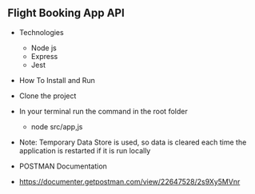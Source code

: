 ## Flight Booking App API
- Technologies
  - Node js
  - Express
  - Jest

- How To Install and Run
 - Clone the project
 - In your terminal run the command in the root folder
    - node src/app,js
 - Note: Temporary Data Store is used, so data is cleared each time the application is restarted if it is run locally

- POSTMAN Documentation
 - https://documenter.getpostman.com/view/22647528/2s9Xy5MVnr